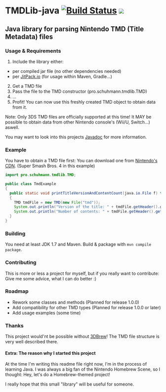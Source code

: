 # TMDLib-java [![Build Status](https://travis-ci.org/c-schuhmann/TMDLib-java.svg?branch=master)](https://travis-ci.org/c-schuhmann/TMDLib-java) [![](https://jitpack.io/v/c-schuhmann/TMDLib-java.svg)](https://jitpack.io/#c-schuhmann/TMDLib-java)
## Java library for parsing Nintendo TMD (Title Metadata) files

### Usage & Requirements
1. Include the library either:
  * per compiled jar file (no other dependencies needed)
  * per [JitPack.io](https://jitpack.io/#c-schuhmann/TMDLib-java/) (for usage within Maven, Gradle...)
2. Get a TMD file
3. Pass the file to the TMD constructor (pro.schuhmann.tmdlib.TMD)
4. ...
5. Profit! You can now use this freshly created TMD object to obtain data from it.

Note: Only 3DS TMD files are officially supported at this time! It MAY be possible to obtain data from other Nintendo 
console's (Wii/U, Switch...) aswell.

You may want to look into this projects 
[Javadoc](https://c-schuhmann.github.io/TMDLib-java/) for more information.

### Example
You have to obtain a TMD file first: You can download one from 
[Nintendo's CDN](http://nus.cdn.c.shop.nintendowifi.net/ccs/download/00040000000EE000/tmd). 
(Super Smash Bros. 4 in this example)

```java
import pro.schuhmann.tmdlib.TMD;

public class TmdExample 
{
  public static void printTitleVersionAndContentCount(java.io.File f) throws java.io.IOException
  {
    TMD tmdFile = new TMD(new File("tmd"));
    System.out.println("Version of the title: " + tmdFile.getHeader().getTitleVersion());
    System.out.println("Number of contents: " + tmdFile.getHeader().getContentCount());
  }
}
```

### Building
You need at least JDK 1.7 and Maven.
Build & package with `mvn compile package`.

### Contributing
This is more or less a project for myself, but if you really want to contribute: 
Give me some advice, what I can do better :)

### Roadmap
- Rework some classes and methods (Planned for release 1.0.0)
- Add compatibility for other TMD types (Planned for release 1.0.0 or later)
- Add usage examples (some time)

### Thanks
This project would'nt be possible without [3DBrew](https://3dbrew.org/wiki/Title_metadata)!
The TMD file structure is very well described there.

#### Extra: The reason why I started this project
At the time I'm writing this readme file right now, I'm in the process of learning Java.
I was always a big fan of the Nintendo Homebrew Scene, so I thought: Hey, let's do a Homebrew-themed project!

I really hope that this small "library" will be useful for someone.